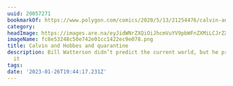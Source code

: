 ```yaml
---
uuid: 20057271
bookmarkOf: https://www.polygon.com/comics/2020/5/13/21254476/calvin-and-hobbes-comic-strips-books-quarantine
category:
headImage: https://images.are.na/eyJidWNrZXQiOiJhcmVuYV9pbWFnZXMiLCJrZXkiOiIyMDA1NzI3MS9vcmlnaW5hbF9mYzhlNTMyNDhjNTBlNzQyZTAxY2MxNDIyZWM5ZTA3OC5wbmciLCJlZGl0cyI6eyJyZXNpemUiOnsid2lkdGgiOjEyMDAsImhlaWdodCI6MTIwMCwiZml0IjoiaW5zaWRlIiwid2l0aG91dEVubGFyZ2VtZW50Ijp0cnVlfSwid2VicCI6eyJxdWFsaXR5Ijo5MH0sImpwZWciOnsicXVhbGl0eSI6OTB9LCJyb3RhdGUiOm51bGx9fQ==?bc=0
imageName: fc8e53248c50e742e01cc1422ec9e078.png
title: Calvin and Hobbes and quarantine
description: Bill Watterson didn’t predict the current world, but he prepared us for
  it
tags:
date: '2023-01-26T19:44:17.231Z'
---
```

